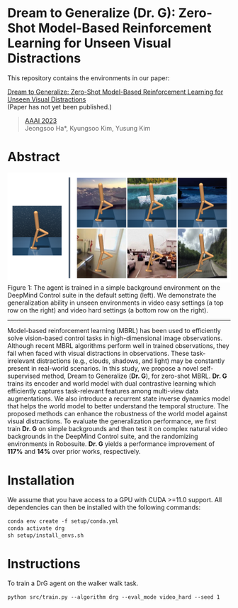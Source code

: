 # Dream to Generalize (Dr. G): Zero-Shot Model-Based Reinforcement Learning for Unseen Visual Distractions
This repository contains the environments in our paper:

[Dream to Generalize: Zero-Shot Model-Based Reinforcement Learning for Unseen Visual Distractions](https://github.com/JeongsooHa/DrG) <br>
(Paper has not yet been published.)

> [AAAI 2023](https://aaai-23.aaai.org/)  <br>
>Jeongsoo Ha*, Kyungsoo Kim, Yusung Kim

# Abstract
![](./img/dmc.png)<br>
Figure 1: The agent is trained in a simple background environment on the DeepMind Control suite in the default setting (left). We demonstrate the generalization ability in unseen environments in video easy settings (a top row on the right) and video hard settings (a bottom row on the right).
<br>
***
Model-based reinforcement learning (MBRL) has been used to efficiently solve vision-based control tasks in high-dimensional image observations. Although recent MBRL algorithms perform well in trained observations, they fail when faced with visual distractions in observations. These task-irrelevant distractions (e.g., clouds, shadows, and light) may be constantly present in real-world scenarios. In this study, we propose a novel self-supervised method, Dream to Generalize (**Dr. G**), for zero-shot MBRL. **Dr. G** trains its encoder and world model with dual contrastive learning which efficiently captures task-relevant features among multi-view data augmentations. We also introduce a recurrent state inverse dynamics model that helps the world model to better understand the temporal structure. The proposed methods can enhance the robustness of the world model against visual distractions. To evaluate the generalization performance, we first train **Dr. G** on simple backgrounds and then test it on complex natural video backgrounds in the DeepMind Control suite, and the randomizing environments in Robosuite. **Dr. G** yields a performance improvement of **117%** and **14%** over prior works, respectively.

# Installation
We assume that you have access to a GPU with CUDA >=11.0 support. 
All dependencies can then be installed with the following commands:

```
conda env create -f setup/conda.yml
conda activate drg
sh setup/install_envs.sh
```

# Instructions
To train a DrG agent on the walker walk task.
```
python src/train.py --algorithm drg --eval_mode video_hard --seed 1
```
